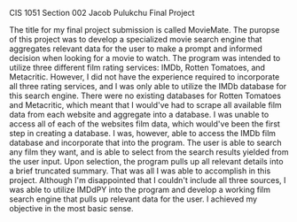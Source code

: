 CIS 1051 Section 002
Jacob Pulukchu
Final Project

The title for my final project submission is called MovieMate. The puropse of this project was to develop a 
specialized movie search engine that aggregates relevant data for the user to make a prompt and informed
decision when looking for a movie to watch. The program was intended to utilize three different film rating 
services: IMDb, Rotten Tomatoes, and Metacritic. However, I did not have the experience required to incorporate
all three rating services, and I was only able to utilize the IMDb database for this search engine. There were
no existing databases for Rotten Tomatoes and Metacritic, which meant that I would've had to scrape all 
available film data from each website and aggregate into a database. I was unable to access all of each of 
the websites film data, which would've been the first step in creating a database. I was, however, able to 
access the IMDb film database and incorporate that into the program. The user is able to search any film they 
want, and is able to select from the search results yielded from the user input. Upon selection, the program 
pulls up all relevant details into a brief truncated summary. That was all I was able to accomplish in this 
project. Although I'm disappointed that I couldn't include all three sources, I was able to utilize IMDdPY
into the program and develop a working film search engine that pulls up relevant data for the user. I achieved 
my objective in the most basic sense.
